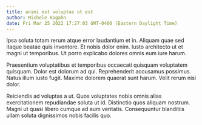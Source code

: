 ```yaml
---
title: animi est voluptas ut est
author: Michele Rogahn
date: Fri Mar 25 2022 17:27:03 GMT-0400 (Eastern Daylight Time)
---
```

Ipsa soluta totam rerum atque error laudantium et in. Aliquam quae sed itaque beatae quis inventore. Et nobis dolor enim. Iusto architecto ut et magni ut temporibus. Ut porro explicabo dolores omnis eum iure harum.

 Praesentium voluptatibus et temporibus occaecati quisquam voluptatem quisquam. Dolor est dolorum ad qui. Reprehenderit accusamus possimus. Natus illum iusto fugit. Maxime dolorem quaerat sunt harum. Velit rerum nisi dolor.

 Reiciendis ad voluptas a ut. Quos voluptates nobis omnis alias exercitationem repudiandae soluta ut id. Distinctio quos aliquam nostrum. Magni ut quasi libero cumque ad eum veritatis. Consequuntur blanditiis ullam soluta dignissimos nobis facilis quo.